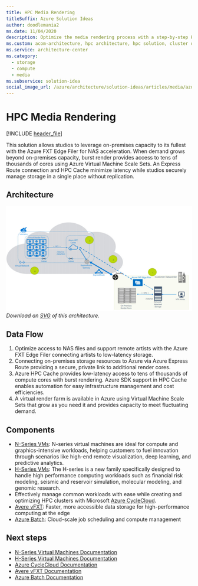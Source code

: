 ```yaml
---
title: HPC Media Rendering
titleSuffix: Azure Solution Ideas
author: doodlemania2
ms.date: 11/04/2020
description: Optimize the media rendering process with a step-by-step HPC solution architecture from Azure that combines Azure CycleCloud and HPC Cache.
ms.custom: acom-architecture, hpc architecture, hpc solution, cluster orchestration, media render, interactive-diagram, 'https://azure.microsoft.com/solutions/architecture/azure-batch-rendering/'
ms.service: architecture-center
ms.category:
  - storage
  - compute
  - media
ms.subservice: solution-idea
social_image_url: /azure/architecture/solution-ideas/articles/media/azure-batch-rendering.png
---
```


# HPC Media Rendering

[!INCLUDE [header_file](../../../includes/sol-idea-header.md)]

This solution allows studios to leverage on-premises capacity to its fullest with the Azure FXT Edge Filer for NAS acceleration. When demand grows beyond on-premises capacity, burst render provides access to tens of thousands of cores using Azure Virtual Machine Scale Sets. An Express Route connection and HPC Cache minimize latency while studios securely manage storage in a single place without replication.

## Architecture

![Architecture Diagram](../media/azure-batch-rendering.png)
*Download an [SVG](../media/azure-batch-rendering.svg) of this architecture.*

## Data Flow

1. Optimize access to NAS files and support remote artists with the Azure FXT Edge Filer connecting artists to low-latency storage.
1. Connecting on-premises storage resources to Azure via Azure Express Route providing a secure, private link to additional render cores.
1. Azure HPC Cache provides low-latency access to tens of thousands of compute cores with burst rendering.  Azure SDK support in HPC Cache enables automation for easy infrastructure management and cost efficiencies.
1. A virtual render farm is available in Azure using Virtual Machine Scale Sets that grow as you need it and provides capacity to meet fluctuating demand.

## Components

* [N-Series VMs](https://azure.microsoft.com/pricing/details/virtual-machines/linux): N-series virtual machines are ideal for compute and graphics-intensive workloads, helping customers to fuel innovation through scenarios like high-end remote visualization, deep learning, and predictive analytics.
* [H-Series VMs](https://azure.microsoft.com/pricing/details/virtual-machines/linux): The H-series is a new family specifically designed to handle high performance computing workloads such as financial risk modeling, seismic and reservoir simulation, molecular modeling, and genomic research.
* Effectively manage common workloads with ease while creating and optimizing HPC clusters with Microsoft [Azure CycleCloud](https://azure.microsoft.com/features/azure-cyclecloud).
* [Avere vFXT](https://azure.microsoft.com/services/storage/avere-vfxt): Faster, more accessible data storage for high-performance computing at the edge
* [Azure Batch](https://azure.microsoft.com/services/batch): Cloud-scale job scheduling and compute management

## Next steps

* [N-Series Virtual Machines Documentation](/azure/virtual-machines/linux/sizes-gpu)
* [H-Series Virtual Machines Documentation](/azure/virtual-machines/linux/sizes-hpc)
* [Azure CycleCloud Documentation](/azure/cyclecloud)
* [Avere vFXT Documentation](/azure/avere-vfxt)
* [Azure Batch Documentation](/azure/batch)